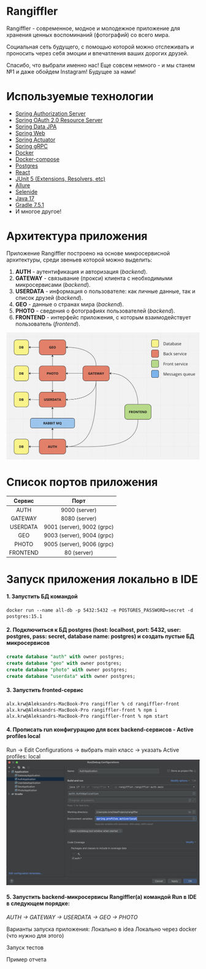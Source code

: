 # Rangiffler

Rangiffler - современное, модное и молодежное приложение для хранения ценных воспоминаний (фотографий) со всего мира. 

Социальная сеть будущего, с помощью которой можно отслеживать и проносить через себя эмоции и впечатления ваших дорогих друзей.

Спасибо, что выбрали именно нас! Еще совсем немного - и мы станем №1 и даже обойдем Instagram! Будущее за нами!

# Используемые технологии

- [Spring Authorization Server](https://spring.io/projects/spring-authorization-server)
- [Spring OAuth 2.0 Resource Server](https://docs.spring.io/spring-security/reference/servlet/oauth2/resource-server/index.html)
- [Spring Data JPA](https://spring.io/projects/spring-data-jpa)
- [Spring Web](https://docs.spring.io/spring-framework/docs/current/reference/html/web.html#spring-web)
- [Spring Actuator](https://docs.spring.io/spring-boot/docs/current/reference/html/actuator.html)
- [Spring gRPC](https://yidongnan.github.io/grpc-spring-boot-starter/en/server/getting-started.html)
- [Docker](https://www.docker.com/resources/what-container/)
- [Docker-compose](https://docs.docker.com/compose/)
- [Postgres](https://www.postgresql.org/about/)
- [React](https://ru.reactjs.org/docs/getting-started.html)
- [JUnit 5 (Extensions, Resolvers, etc)](https://junit.org/junit5/docs/current/user-guide/)
- [Allure](https://docs.qameta.io/allure/)
- [Selenide](https://selenide.org/)
- [Java 17](https://www.oracle.com/java/technologies/javase/jdk17-archive-downloads.html)
- [Gradle 7.5.1](https://docs.gradle.org/7.5/release-notes.html)
- И многое другое!

# Архитектура приложения

Приложение Rangiffler построено на основе микросервисной архитектуры, среди звеньев которой можно выделить:
1. **AUTH** - аутентификация и авторизация (*backend*).
2. **GATEWAY** - связывание (прокси) клиента с необходимыми микросервисами (*backend*).
3. **USERDATA** - информация о пользователе: как личные данные, так и список друзей (*backend*).
4. **GEO** - данные о странах мира (*backend*).
5. **PHOTO** - сведения о фотографиях пользователей (*backend*).
6. **FRONTEND** - интерфейс приложения, с которым взаимодействует пользователь (*frontend*). 

![Архитектура приложения](images/architecture.png)

# Список портов приложения

|    Сервис    |            Порт            |
|:------------:|:--------------------------:|
|     AUTH     |       9000 (server)        |
|   GATEWAY    |       8080 (server)        |
|   USERDATA   | 9001 (server), 9002 (grpc) |
|     GEO      | 9003 (server), 9004 (grpc) |
|    PHOTO     | 9005 (server), 9006 (grpc) |
|   FRONTEND   |        80 (server)         |

# Запуск приложения локально в IDE

#### 1. Запустить БД командой
```posh
docker run --name all-db -p 5432:5432 -e POSTGRES_PASSWORD=secret -d postgres:15.1
```
#### 2. Подключиться к БД postgres (host: localhost, port: 5432, user: postgres, pass: secret, database name: postgres) и создать пустые БД микросервисов
```sql
create database "auth" with owner postgres;
create database "geo" with owner postgres;
create database "photo" with owner postgres;
create database "userdata" with owner postgres;
```
#### 3. Запустить fronted-сервис
```posh
alx.krw@Aleksandrs-MacBook-Pro rangiffler % cd rangiffler-front
alx.krw@Aleksandrs-MacBook-Pro rangiffler-front % npm i
alx.krw@Aleksandrs-MacBook-Pro rangiffler-front % npm start
```
#### 4. Прописать run конфигурацию для всех backend-сервисов - Active profiles local
Run -> Edit Configurations -> выбрать main класс -> указать Active profiles: local
![Установка active profiles](images/local-profile.png)
#### 5. Запустить backend-микросервисы Rangiffler(а) командой Run в IDE в следующем порядке:

*AUTH -> GATEWAY -> USERDATA -> GEO -> PHOTO*




Варианты запуска приложения:
Локально в idea
Локально через docker
(что нужно для этого)

Запуск тестов

Пример отчета

